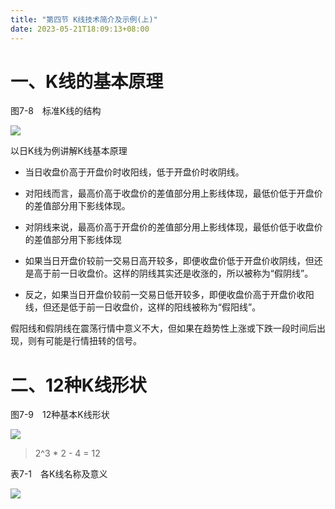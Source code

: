 ```yaml
---
title: "第四节 K线技术简介及示例(上)"
date: 2023-05-21T18:09:13+08:00
---
```


# 一、K线的基本原理

图7-8　标准K线的结构

![](https://res.weread.qq.com/wrepub/CB_3300020868_Figure-P284_30514.jpg)

以日K线为例讲解K线基本原理

- 当日收盘价高于开盘价时收阳线，低于开盘价时收阴线。
- 对阳线而言，最高价高于收盘价的差值部分用上影线体现，最低价低于开盘价的差值部分用下影线体现。
- 对阴线来说，最高价高于开盘价的差值部分用上影线体现，最低价低于收盘价的差值部分用下影线体现

- 如果当日开盘价较前一交易日高开较多，即便收盘价低于开盘价收阴线，但还是高于前一日收盘价。这样的阴线其实还是收涨的，所以被称为“假阴线”。
- 反之，如果当日开盘价较前一交易日低开较多，即便收盘价高于开盘价收阳线，但还是低于前一日收盘价，这样的阳线被称为“假阳线”。

假阳线和假阴线在震荡行情中意义不大，但如果在趋势性上涨或下跌一段时间后出现，则有可能是行情扭转的信号。

# 二、12种K线形状

图7-9　12种基本K线形状

![](https://res.weread.qq.com/wrepub/CB_3300020868_Figure-P285_30531.jpg)

> 2^3 * 2 - 4 = 12

表7-1　各K线名称及意义

![](https://res.weread.qq.com/wrepub/CB_3300020868_Figure-T285_30609.jpg)

